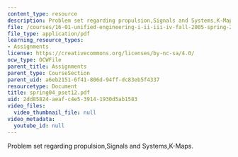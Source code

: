 ```yaml
---
content_type: resource
description: Problem set regarding propulsion,Signals and Systems,K-Maps.
file: /courses/16-01-unified-engineering-i-ii-iii-iv-fall-2005-spring-2006/2dd85824aeafc4e539141930d5ab1583_spring04_pset12.pdf
file_type: application/pdf
learning_resource_types:
- Assignments
license: https://creativecommons.org/licenses/by-nc-sa/4.0/
ocw_type: OCWFile
parent_title: Assignments
parent_type: CourseSection
parent_uid: a6eb2151-6f41-806d-94ff-dc83eb5f4337
resourcetype: Document
title: spring04_pset12.pdf
uid: 2dd85824-aeaf-c4e5-3914-1930d5ab1583
video_files:
  video_thumbnail_file: null
video_metadata:
  youtube_id: null
---
```

Problem set regarding propulsion,Signals and Systems,K-Maps.